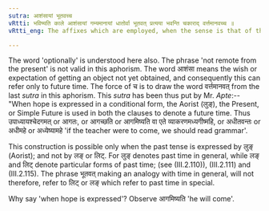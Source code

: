 ```yaml
---
sutra: आशंसायां भूतवच्च
vRtti: भविष्यति काले आशंसायां गम्यमानायां धातोर्वा भूतवत् प्रत्यया भवन्ति चकाराद् वर्त्तमानवच्च ॥
vRtti_eng: The affixes which are employed, when the sense is that of the past time or of the present time, may, optionally, in like manner, be employed, after a root in denoting future time, when hope is expressed.

---
```

The word 'optionally' is understood here also. The phrase 'not remote from the present' is not valid in this aphorism. The word आशंसा means the wish or expectation of getting an object not yet obtained, and consequently this can refer only to future time. The force of च is to draw the word वर्त्तमानवत् from the last _sutra_ in this aphorism. This _sutra_ has been thus put by Mr. _Apte_:--"When hope is expressed in a conditional form, the Aorist (लुङ्), the Present, or Simple Future is used in both the clauses to denote a future time. Thus उपाध्यायश्चेदगमत् or आगतः, or आगच्छति or आगमिष्यति वा एते व्याकरणमध्यगीष्महि, or अधीतवन्तः or अधीमहे or अध्येष्यामहे 'if the teacher were to come, we should read grammar'.

This construction is possible only when the past tense is expressed by लुङ् (Aorist); and not by लङ् or लिट्. For लुङ् denotes past time in general, while लङ् and लिट् denote particular forms of past time; (see (III.2.110)), (III.2.111) and (III.2.115). The phrase भूतवत् making an analogy with time in general, will not therefore, refer to लिट् or लङ् which refer to past time in special.

Why say 'when hope is expressed'? Observe आगमिष्यति 'he will come'.